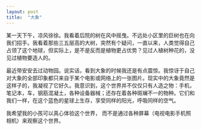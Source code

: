 ```yaml
---
layout: post
title:  "大象"
---
```


某一天下午，凉风徐徐。我看着后院的树在风中摇曳。不远处小区里的巨树也在向我们招手。我看着那些三五层高的大树，突然有个疑问，一直以来，人类觉得自己占领了这个地球，但实际上，是不是反而是植物更占优势？见过人植树种花的，没见过植物要造人的。

最近带安安去过动物园。说实话，看到大象的时候我还是有点震惊。我惊讶于自己对大象的全部印象都只来自于某个电影或网络上的一张图片。现实中的大象竟然是这样子的，我凝视了它好久。我意识到，这个世界并不仅仅只有人造之物：手机，笔记本，车，钢筋混凝土，各种设备器械；还存在着各种斑斓不一的物种。它们和我们一样，在这个蓝色的星球上生存，享受同样的阳光，呼吸同样的空气。

我希望我的小孩可以真心体验这个世界， 而不是通过各种屏幕（电视电影手机照相机）来观察这个世界。